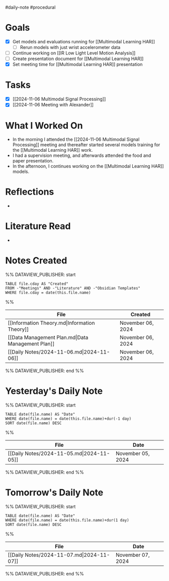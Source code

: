 #daily-note #procedural 

# Goals

- [x] Get models and evaluations running for [[Multimodal Learning HAR]]
	- [ ] Rerun models with just wrist accelerometer data
- [ ] Continue working on [[IR Low Light Level Motion Analysis]]
- [ ] Create presentation document for [[Multimodal Learning HAR]]
- [x] Set meeting time for [[Multimodal Learning HAR]] presentation

# Tasks

- [x] [[2024-11-06 Multimodal Signal Processing]]
- [x] [[2024-11-06 Meeting with Alexander]]

# What I Worked On

- In the morning I attended the [[2024-11-06 Multimodal Signal Processing]] meeting and thereafter started several models training for the [[Multimodal Learning HAR]] work.
- I had a supervision meeting, and afterwards attended the food and paper presentation.
- In the afternoon, I continues working on the [[Multimodal Learning HAR]] models.

# Reflections

- 

# Literature Read

- 

# Notes Created


%% DATAVIEW_PUBLISHER: start
```dataview
TABLE file.cday AS "Created"
FROM -"Meetings" AND -"Literature" AND -"Obsidian Templates"
WHERE file.cday = date(this.file.name)
```
%%

| File                                              | Created           |
| ------------------------------------------------- | ----------------- |
| [[Information Theory.md\|Information Theory]]     | November 06, 2024 |
| [[Data Management Plan.md\|Data Management Plan]] | November 06, 2024 |
| [[Daily Notes/2024-11-06.md\|2024-11-06]]         | November 06, 2024 |

%% DATAVIEW_PUBLISHER: end %%

# Yesterday's Daily Note

%% DATAVIEW_PUBLISHER: start
```dataview
TABLE date(file.name) AS "Date"
WHERE date(file.name) = date(this.file.name)+dur(-1 day)
SORT date(file.name) DESC
```
%%

| File                                      | Date              |
| ----------------------------------------- | ----------------- |
| [[Daily Notes/2024-11-05.md\|2024-11-05]] | November 05, 2024 |

%% DATAVIEW_PUBLISHER: end %%
# Tomorrow's Daily Note

%% DATAVIEW_PUBLISHER: start
```dataview
TABLE date(file.name) AS "Date"
WHERE date(file.name) = date(this.file.name)+dur(1 day)
SORT date(file.name) DESC
```
%%

| File                                      | Date              |
| ----------------------------------------- | ----------------- |
| [[Daily Notes/2024-11-07.md\|2024-11-07]] | November 07, 2024 |

%% DATAVIEW_PUBLISHER: end %%



